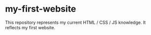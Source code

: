 # my-first-website
This repository represents my current HTML / CSS / JS knowledge. It reflects my first website.
